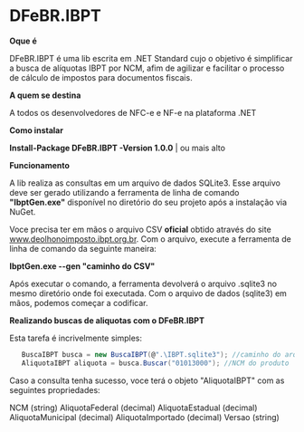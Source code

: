 # DFeBR.IBPT

**Oque é**

DFeBR.IBPT é uma lib escrita em .NET Standard cujo o objetivo é simplificar a busca de alíquotas IBPT por NCM, afim de agilizar e facilitar o processo de cálculo de impostos para documentos fiscais.

**A quem se destina**

A todos os desenvolvedores de NFC-e e NF-e na plataforma .NET

**Como instalar**

  **Install-Package DFeBR.IBPT -Version 1.0.0** | ou mais alto

**Funcionamento**

A lib realiza as consultas em um arquivo de dados SQLite3.
Esse arquivo deve ser gerado utilizando a ferramenta de linha de comando **"IbptGen.exe"** disponível no diretório do seu projeto após a instalação via NuGet.

Voce precisa ter em mãos o arquivo CSV **oficial** obtido através do site www.deolhonoimposto.ibpt.org.br.
Com o arquivo, execute a ferramenta de linha de comando da seguinte maneira:

  **IbptGen.exe --gen "caminho do CSV"**
  
Após executar o comando, a ferramenta devolverá o arquivo .sqlite3 no mesmo diretório onde foi executada.
Com o arquivo de dados (sqlite3) em mãos, podemos começar a codificar.

**Realizando buscas de aliquotas com o DFeBR.IBPT**

Esta tarefa é incrivelmente simples:

```C#
   BuscaIBPT busca = new BuscaIBPT(@".\IBPT.sqlite3"); //caminho do arquivo de dados
   AliquotaIBPT aliquota = busca.Buscar("01013000"); //NCM do produto
```

Caso a consulta tenha sucesso, voce terá o objeto "AliquotaIBPT" com as seguintes propriedades:

NCM (string)
AliquotaFederal (decimal)
AliquotaEstadual (decimal)
AliquotaMunicipal (decimal)
AliquotaImportado (decimal)
Versao (string)
